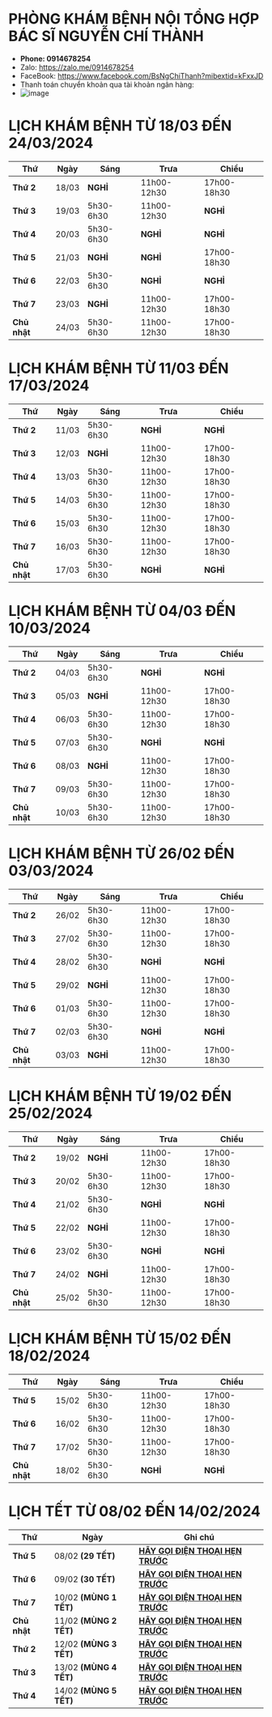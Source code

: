 # PHÒNG KHÁM BỆNH NỘI TỔNG HỢP BÁC SĨ NGUYỄN CHÍ THÀNH #

  - **Phone: 0914678254**
  - Zalo: https://zalo.me/0914678254
  - FaceBook: https://www.facebook.com/BsNgChiThanh?mibextid=kFxxJD
  - Thanh toán chuyển khoản qua tài khoản ngân hàng: 
  - ![image](https://github.com/BsNgChiThanh/Lich-phong-kham/assets/82578024/d575f08f-29b1-4848-83b0-fb5e88dcb50c)

# LỊCH KHÁM BỆNH TỪ 18/03 ĐẾN 24/03/2024 #

|**Thứ**     | **Ngày**| **Sáng**          | **Trưa**          | **Chiều**          | 
|--          |--       |--                 |--                 |--                  |
|**Thứ 2**   |18/03    |**NGHỈ**           |11h00-12h30        |17h00-18h30         |   
|**Thứ 3**   |19/03    |5h30-6h30          |11h00-12h30        |**NGHỈ**            |    
|**Thứ 4**   |20/03    |5h30-6h30          |**NGHỈ**           |**NGHỈ**            |    
|**Thứ 5**   |21/03    |**NGHỈ**           |**NGHỈ**           |17h00-18h30         |     
|**Thứ 6**   |22/03    |5h30-6h30          |**NGHỈ**           |**NGHỈ**            |   
|**Thứ 7**   |23/03    |**NGHỈ**           |11h00-12h30        |17h00-18h30         |       
|**Chủ nhật**|24/03    |5h30-6h30          |11h00-12h30        |17h00-18h30         |    

# LỊCH KHÁM BỆNH TỪ 11/03 ĐẾN 17/03/2024 #

|**Thứ**     | **Ngày**| **Sáng**          | **Trưa**          | **Chiều**          | 
|--          |--       |--                 |--                 |--                  |
|**Thứ 2**   |11/03    |5h30-6h30          |**NGHỈ**           |**NGHỈ**            |  
|**Thứ 3**   |12/03    |**NGHỈ**           |11h00-12h30        |17h00-18h30         |       
|**Thứ 4**   |13/03    |5h30-6h30          |11h00-12h30        |17h00-18h30         |      
|**Thứ 5**   |14/03    |5h30-6h30          |11h00-12h30        |17h00-18h30         |
|**Thứ 6**   |15/03    |5h30-6h30          |11h00-12h30        |17h00-18h30         | 
|**Thứ 7**   |16/03    |5h30-6h30          |11h00-12h30        |17h00-18h30         |         
|**Chủ nhật**|17/03    |5h30-6h30          |**NGHỈ**           |**NGHỈ**            |       

# LỊCH KHÁM BỆNH TỪ 04/03 ĐẾN 10/03/2024 #

|**Thứ**     | **Ngày**| **Sáng**          | **Trưa**          | **Chiều**          | 
|--          |--       |--                 |--                 |--                  |
|**Thứ 2**   |04/03    |5h30-6h30          |**NGHỈ**           |**NGHỈ**            |  
|**Thứ 3**   |05/03    |**NGHỈ**           |11h00-12h30        |17h00-18h30         |       
|**Thứ 4**   |06/03    |5h30-6h30          |11h00-12h30        |17h00-18h30         |      
|**Thứ 5**   |07/03    |5h30-6h30          |**NGHỈ**           |**NGHỈ**            |  
|**Thứ 6**   |08/03    |**NGHỈ**           |11h00-12h30        |17h00-18h30         |       
|**Thứ 7**   |09/03    |5h30-6h30          |11h00-12h30        |17h00-18h30         |         
|**Chủ nhật**|10/03    |5h30-6h30          |11h00-12h30        |17h00-18h30         |      

# LỊCH KHÁM BỆNH TỪ 26/02 ĐẾN 03/03/2024 #

|**Thứ**     | **Ngày**| **Sáng**          | **Trưa**          | **Chiều**          | 
|--          |--       |--                 |--                 |--                  |
|**Thứ 2**   |26/02    |5h30-6h30          |11h00-12h30        |17h00-18h30         | 
|**Thứ 3**   |27/02    |5h30-6h30          |11h00-12h30        |17h00-18h30         |       
|**Thứ 4**   |28/02    |5h30-6h30          |**NGHỈ**           |**NGHỈ**            |    
|**Thứ 5**   |29/02    |**NGHỈ**           |11h00-12h30        |17h00-18h30         |   
|**Thứ 6**   |01/03    |5h30-6h30          |11h00-12h30        |17h00-18h30         |       
|**Thứ 7**   |02/03    |5h30-6h30          |**NGHỈ**           |**NGHỈ**            |   
|**Chủ nhật**|03/03    |**NGHỈ**           |11h00-12h30        |17h00-18h30         |   

# LỊCH KHÁM BỆNH TỪ 19/02 ĐẾN 25/02/2024 #

|**Thứ**     | **Ngày**| **Sáng**          | **Trưa**          | **Chiều**          | 
|--          |--       |--                 |--                 |--                  |
|**Thứ 2**   |19/02    |**NGHỈ**           |11h00-12h30        |17h00-18h30         |     
|**Thứ 3**   |20/02    |5h30-6h30          |11h00-12h30        |17h00-18h30         |       
|**Thứ 4**   |21/02    |5h30-6h30          |**NGHỈ**           |**NGHỈ**            |    
|**Thứ 5**   |22/02    |**NGHỈ**           |11h00-12h30        |17h00-18h30         |   
|**Thứ 6**   |23/02    |5h30-6h30          |**NGHỈ**           |**NGHỈ**            |         
|**Thứ 7**   |24/02    |**NGHỈ**           |11h00-12h30        |17h00-18h30         |  
|**Chủ nhật**|25/02    |5h30-6h30          |11h00-12h30        |17h00-18h30         |   

# LỊCH KHÁM BỆNH TỪ 15/02 ĐẾN 18/02/2024 #

|**Thứ**     | **Ngày**| **Sáng**          | **Trưa**          | **Chiều**          | 
|--          |--       |--                 |--                 |--                  |
|**Thứ 5**   |15/02    |5h30-6h30          |11h00-12h30        |17h00-18h30         |        
|**Thứ 6**   |16/02    |5h30-6h30          |11h00-12h30        |17h00-18h30         |         
|**Thứ 7**   |17/02    |5h30-6h30          |11h00-12h30        |17h00-18h30         |   
|**Chủ nhật**|18/02    |5h30-6h30          |**NGHỈ**           |**NGHỈ**            |  
 
# LỊCH TẾT TỪ 08/02 ĐẾN 14/02/2024 #

|**Thứ**| **Ngày**|**Ghi chú** | 
|--|--|--| 
|**Thứ 5**   |08/02 **(29 TẾT)**    |**[HÃY GỌI ĐIỆN THOẠI HẸN TRƯỚC](https://zalo.me/0914678254)**| 
|**Thứ 6**   |09/02 **(30 TẾT)**    |**[HÃY GỌI ĐIỆN THOẠI HẸN TRƯỚC](https://zalo.me/0914678254)**|
|**Thứ 7**   |10/02 **(MÙNG 1 TẾT)**|**[HÃY GỌI ĐIỆN THOẠI HẸN TRƯỚC](https://zalo.me/0914678254)**|
|**Chủ nhật**|11/02 **(MÙNG 2 TẾT)**|**[HÃY GỌI ĐIỆN THOẠI HẸN TRƯỚC](https://zalo.me/0914678254)**|
|**Thứ 2**   |12/02 **(MÙNG 3 TẾT)**|**[HÃY GỌI ĐIỆN THOẠI HẸN TRƯỚC](https://zalo.me/0914678254)**| 
|**Thứ 3**   |13/02 **(MÙNG 4 TẾT)**|**[HÃY GỌI ĐIỆN THOẠI HẸN TRƯỚC](https://zalo.me/0914678254)**|       
|**Thứ 4**   |14/02 **(MÙNG 5 TẾT)**|**[HÃY GỌI ĐIỆN THOẠI HẸN TRƯỚC](https://zalo.me/0914678254)**| 
